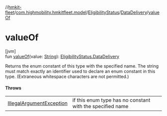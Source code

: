 //[hmkit-fleet](../../../../index.md)/[com.highmobility.hmkitfleet.model](../../index.md)/[EligibilityStatus](../index.md)/[DataDelivery](index.md)/[valueOf](value-of.md)

# valueOf

[jvm]\
fun [valueOf](value-of.md)(value: [String](https://kotlinlang.org/api/latest/jvm/stdlib/kotlin-stdlib/kotlin/-string/index.html)): [EligibilityStatus.DataDelivery](index.md)

Returns the enum constant of this type with the specified name. The string must match exactly an identifier used to declare an enum constant in this type. (Extraneous whitespace characters are not permitted.)

#### Throws

| | |
|---|---|
| [IllegalArgumentException](https://kotlinlang.org/api/latest/jvm/stdlib/kotlin-stdlib/kotlin/-illegal-argument-exception/index.html) | if this enum type has no constant with the specified name |
